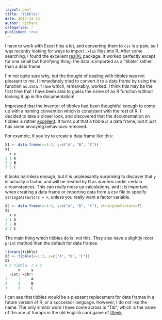 ```yaml
---
layout: post
title: "Tibbles"
date: 2017-12-22
author: Richard
categories: r
published: true
---
```

I have to work with Excel files a lot, and converting them to `csv` is a pain, so I was recently looking for ways to import `.xlsx` files into R. After some searching, I found the excellent [realXL](http://readxl.tidyverse.org/) package. It worked perfectly except for one small but horrifying thing; the data is imported as a "tibble" rather than a data frame.

I'm not quite sure why, but the thought of dealing with tibbles was not pleasant to me. I immediately tried to convert it to a data frame by using the function `as.data.frame` which, remarkably, worked. I think this may be the first time that I have been able to guess the name of an R function without looking it up in the documentation!

Impressed that the inventor of tibbles had been thoughtful enough to come up with a naming convention which is consistent with the rest of R, I decided to take a closer look, and discovered that the documentation on tibbles is rather [excellent](http://tibble.tidyverse.org/). It turns out that a tibble *is* a data frame, but it just has some annoying behaviours removed.

For example, if you try to create a data frame like this:

```r
X1 <- data.frame(x=1:3, y=c("A", "B", "C"))
X1
  x y
1 1 A
2 2 B
3 3 C
```

it looks harmless enough, but it is unpleasantly surprising to discover that `y` is actually a factor, and will be treated by R as numeric under certain circumstances. This can really mess up calculations, and it is important when creating a data frame or importing data from a csv file to specify `stringsAsFactors = F`, unless you really want a factor variable.

```r
X2 <- data.frame(x=1:3, y=c("A", "B", "C"), stringsAsFactors=F)
X2
  x y
1 1 A
2 2 B
3 3 C
```

The main thing which tibbles do is: not this. They also have a slightly nicer `print` method than the default for data frames.

```r
library(tibble)
X3 <- tibble(x=1:3, y=c("A", "B", "C"))
X3
# A tibble: 3 x 2
      x     y
  <int> <chr>
1     1     A
2     2     B
3     3     C
```

I can see that tibbles would be a pleasant replacement for data frames in a future version of R, or a successor language. However, I do not like the name. The only similar word I have come across is "Tib", which is the name of the ace of trumps in the old English card game of [Gleek](http://www.parlettgames.uk/histocs/gleek.html). 
